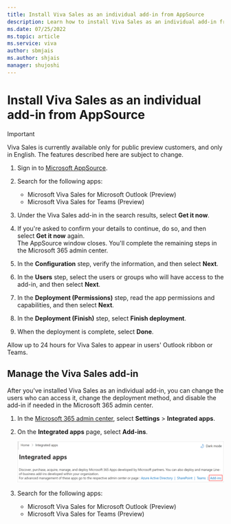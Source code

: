 ```yaml
---
title: Install Viva Sales as an individual add-in from AppSource
description: Learn how to install Viva Sales as an individual add-in from AppSource
ms.date: 07/25/2022
ms.topic: article
ms.service: viva
author: sbmjais
ms.author: shjais
manager: shujoshi
---
```


# Install Viva Sales as an individual add-in from AppSource

> [!IMPORTANT]
> Viva Sales is currently available only for public preview customers, and only in English. The features described here are subject to change.

1.  Sign in to [Microsoft AppSource](https://appsource.microsoft.com/en-US/home).

2.  Search for the following apps:

    - Microsoft Viva Sales for Microsoft Outlook (Preview)
    - Microsoft Viva Sales for Teams (Preview)

3.  Under the Viva Sales add-in in the search results, select **Get it now**.

4.  If you're asked to confirm your details to continue, do so, and then select **Get it now** again.  
    The AppSource window closes. You'll complete the remaining steps in the Microsoft 365 admin center.

5.  In the **Configuration** step, verify the information, and then select **Next**.

6.  In the **Users** step, select the users or groups who will have access to the add-in, and then select **Next**.

7.  In the **Deployment (Permissions)** step, read the app permissions and capabilities, and then select **Next**.

8.  In the **Deployment (Finish)** step, select **Finish deployment**.

9.  When the deployment is complete, select **Done**.

Allow up to 24 hours for Viva Sales to appear in users' Outlook ribbon or Teams.

## Manage the Viva Sales add-in

After you've installed Viva Sales as an individual add-in, you can change the users who can access it, change the deployment method, and disable the add-in if needed in the Microsoft 365 admin center.

1.  In the [Microsoft 365 admin center](https://admin.microsoft.com/), select **Settings** &gt; **Integrated apps**.

2.  On the **Integrated apps** page, select **Add-ins**.

    ![Open Add ins portal](media/add-in-portal.png "Open Add-ins portal")

3.  Search for the following apps:

    - Microsoft Viva Sales for Microsoft Outlook (Preview)
    - Microsoft Viva Sales for Teams (Preview)


